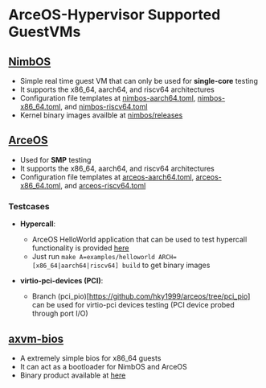 # ArceOS-Hypervisor Supported GuestVMs

## [NimbOS](https://github.com/arceos-hypervisor/nimbos)

* Simple real time guest VM that can only be used for **single-core** testing
* It supports the x86_64, aarch64, and riscv64 architectures
* Configuration file templates at [nimbos-aarch64.toml](../arceos-vmm/configs/nimbos-aarch64.toml), [nimbos-x86_64.toml](../arceos-vmm/configs/nimbos-x86_64.toml), and [nimbos-riscv64.toml](../arceos-vmm/configs/nimbos-riscv64.toml)
* Kernel binary images availble at [nimbos/releases](https://github.com/arceos-hypervisor/nimbos/releases/tag/v0.6)

## [ArceOS](https://github.com/arceos-hypervisor/arceos)
* Used for **SMP** testing
* It supports the x86_64, aarch64, and riscv64 architectures
* Configuration file templates at [arceos-aarch64.toml](../arceos-vmm/configs/arceos-aarch64.toml), [arceos-x86_64.toml](../arceos-vmm/configs/arceos-x86_64.toml), and [arceos-riscv64.toml](../arceos-vmm/configs/arceos-riscv64.toml)

### Testcases

* **Hypercall**:
    * ArceOS HelloWorld application that can be used to test hypercall functionality is provided [here](https://github.com/arceos-hypervisor/arceos/blob/gvm_test/examples/helloworld/src/main.rs)
    * Just run `make A=examples/helloworld ARCH=[x86_64|aarch64|riscv64] build` to get binary images 

* **virtio-pci-devices (PCI)**: 
    * Branch (pci_pio)[https://github.com/hky1999/arceos/tree/pci_pio] can be used for virtio-pci devices testing (PCI device probed through port I/O)

## [axvm-bios](https://github.com/arceos-hypervisor/axvm-bios-x86)

* A extremely simple bios for x86_64 guests
* It can act as a bootloader for NimbOS and ArceOS
* Binary product available at [here](https://github.com/arceos-hypervisor/axvm-bios-x86/releases/download/v0.1/axvm-bios.bin)